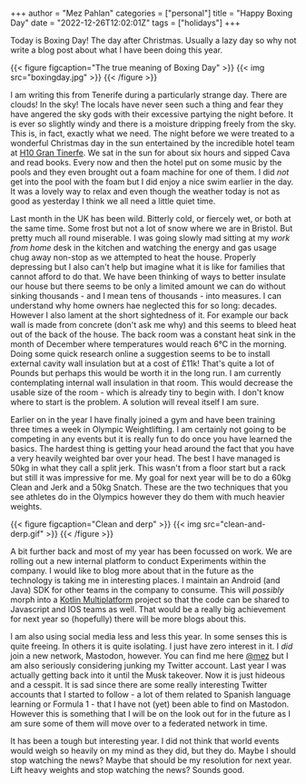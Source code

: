 +++
author = "Mez Pahlan"
categories = ["personal"]
title = "Happy Boxing Day"
date = "2022-12-26T12:02:01Z"
tags = ["holidays"]
+++

Today is Boxing Day! The day after Christmas. Usually a lazy day so why not write a blog post about what I have been
doing this year.

{{< figure figcaption="The true meaning of Boxing Day" >}}
    {{< img src="boxingday.jpg" >}}
{{< /figure >}}

<!--more-->

I am writing this from Tenerife during a particularly strange day. There are clouds! In the sky! The locals have never
seen such a thing and fear they have angered the sky gods with their excessive partying the night before. It is ever so
slightly windy and there is a moisture dripping freely from the sky. This is, in fact, exactly what we need. The night
before we were treated to a wonderful Christmas day in the sun entertained by the incredible hotel team at [H10 Gran
Tinerfe][1]. We sat in the sun for about six hours and sipped Cava and read books. Every now and then the hotel put on
some music by the pools and they even brought out a foam machine for one of them. I did _not_ get into the pool with the
foam but I did enjoy a nice swim earlier in the day. It was a lovely way to relax and even though the weather today is
not as good as yesterday I think we all need a little quiet time.

Last month in the UK has been wild. Bitterly cold, or fiercely wet, or both at the same time. Some frost but not a lot
of snow where we are in Bristol. But pretty much all round miserable. I was going slowly mad sitting at my _work from
home_ desk in the kitchen and watching the energy and gas usage chug away non-stop as we attempted to heat the house.
Properly depressing but I also can't help but imagine what it is like for families that cannot afford to do that. We
have been thinking of ways to better insulate our house but there seems to be only a limited amount we can do without
sinking thousands - and I mean tens of thousands - into measures. I can understand why home owners hae neglected this
for so long: decades. However I also lament at the short sightedness of it. For example our back wall is made from
concrete (don't ask me why) and this seems to bleed heat out of the back of the house. The back room was a constant heat
sink in the month of December where temperatures would reach 6&deg;C in the morning. Doing some quick research online a
suggestion seems to be to install external cavity wall insulation but at a cost of £11k! That's quite a lot of Pounds
but perhaps this would be worth it in the long run. I am currently contemplating internal wall insulation in that room.
This would decrease the usable size of the room - which is already tiny to begin with. I don't know where to start is
the problem. A solution will reveal itself I am sure. 

Earlier on in the year I have finally joined a gym and have been training three times a week in Olympic Weightlifting. I
am certainly not going to be competing in any events but it is really fun to do once you have learned the basics. The
hardest thing is getting your head around the fact that you have a very heavily weighted bar over your head. The best I
have managed is 50kg in what they call a split jerk. This wasn't from a floor start but a rack but still it was
impressive for me. My goal for next year will be to do a 60kg Clean and Jerk and a 50kg Snatch. These are the two
techniques that you see athletes do in the Olympics however they do them with much heavier weights.


{{< figure figcaption="Clean and derp" >}}
    {{< img src="clean-and-derp.gif" >}}
{{< /figure >}}

A bit further back and most of my year has been focussed on work. We are rolling out a new internal platform to conduct
Experiments within the company. I would like to blog more about that in the future as the technology is taking me in
interesting places. I maintain an Android (and Java) SDK for other teams in the company to consume. This will _possibly_
morph into a [Kotlin Multiplatform][2] project so that the code can be shared to Javascript and IOS teams as well. That
would be a really big achievement for next year so (hopefully) there will be more blogs about this.

I am also using social media less and less this year. In some senses this is quite freeing. In others it is quite
isolating. I just have zero interest in it. I _did_ join a new network, Mastodon, however. You can find me here
[@mez][3] but I am also seriously considering junking my Twitter account. Last year I was actually getting back into it
until the Musk takeover. Now it is just hideous and a cesspit. It is sad since there are some really interesting Twitter
accounts that I started to follow - a lot of them related to Spanish language learning or Formula 1 - that I have not
(yet) been able to find on Mastodon. However this is something that I will be on the look out for in the future as I am
sure some of them will move over to a federated network in time.

It has been a tough but interesting year. I did not think that world events would weigh so heavily on my mind as they
did, but they do. Maybe I should stop watching the news? Maybe that should be my resolution for next year. Lift heavy
weights and stop watching the news? Sounds good.

[1]: https://www.h10hotels.com/es/hoteles-tenerife/h10-gran-tinerfe
[2]: https://kotlinlang.org/docs/multiplatform.html
[3]: https://androiddev.social/@mez
